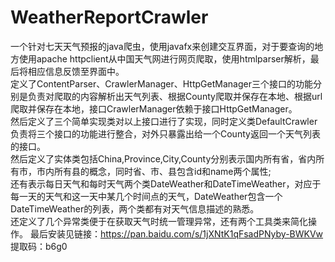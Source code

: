 # WeatherReportCrawler
一个针对七天天气预报的java爬虫，使用javafx来创建交互界面，对于要查询的地方使用apache httpclient从中国天气网进行网页爬取，使用htmlparser解析，最后将相应信息反馈至界面中。<br>
定义了ContentParser、CrawlerManager、HttpGetManager三个接口的功能分别是负责对爬取的内容解析出天气列表、根据County爬取并保存在本地、根据url爬取并保存在本地，接口CrawlerManager依赖于接口HttpGetManager。<br>
然后定义了三个简单实现类对以上接口进行了实现，同时定义类DefaultCrawler负责将三个接口的功能进行整合，对外只暴露出给一个County返回一个天气列表的接口。
<br>
然后定义了实体类包括China,Province,City,County分别表示国内所有省，省内所有市，市内所有县的概念，同时省、市、县包含id和name两个属性;<br>
还有表示每日天气和每时天气两个类DateWeather和DateTimeWeather，对应于每一天的天气和这一天中某几个时间点的天气，DateWeather包含一个DateTimeWeather的列表，两个类都有对天气信息描述的熟悉。<br>
还定义了几个异常类便于在获取天气时统一管理异常，还有两个工具类来简化操作。
最后安装见链接：https://pan.baidu.com/s/1jXNtK1qFsadPNyby-BWKVw 提取码：b6g0 
